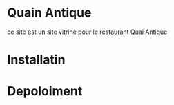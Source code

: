 # Quain Antique

ce site est un site vitrine pour le restaurant Quai Antique

# Installatin

# Depoloiment
